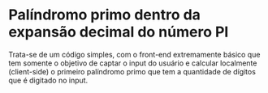 # Palíndromo primo dentro da expansão decimal do número PI

Trata-se de um código simples, com o front-end extremamente básico que tem somente o objetivo de captar o input do usuário e calcular localmente (client-side) o primeiro palíndromo primo que tem a quantidade de dígitos que é digitado no input.
